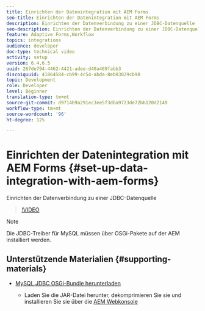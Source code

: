 ```yaml
---
title: Einrichten der Datenintegration mit AEM Forms
seo-title: Einrichten der Datenintegration mit AEM Forms
description: Einrichten der Datenverbindung zu einer JDBC-Datenquelle
seo-description: Einrichten der Datenverbindung zu einer JDBC-Datenquelle
feature: Adaptive Forms,Workflow
topics: integrations
audience: developer
doc-type: technical video
activity: setup
version: 6.4,6.5
uuid: 267de794-4462-4421-adee-d40a469fabb3
discoiquuid: 41864584-cb99-4c54-abda-8eb83829cb90
topic: Development
role: Developer
level: Beginner
translation-type: tm+mt
source-git-commit: d9714b9a291ec3ee5f3dba9723de72bb120d2149
workflow-type: tm+mt
source-wordcount: '96'
ht-degree: 12%

---
```



# Einrichten der Datenintegration mit AEM Forms {#set-up-data-integration-with-aem-forms}

Einrichten der Datenverbindung zu einer JDBC-Datenquelle

>[!VIDEO](https://video.tv.adobe.com/v/17724/?quality=9&learn=on)

>[!NOTE]
>
>Die JDBC-Treiber für MySQL müssen über OSGi-Pakete auf der AEM installiert werden.

## Unterstützende Materialien {#supporting-materials}

* [MySQL JDBC OSGi-Bundle herunterladen](https://dev.mysql.com/downloads/connector/j/)

   * Laden Sie die JAR-Datei herunter, dekomprimieren Sie sie und installieren Sie sie über die [AEM Webkonsole](http://localhost:4502/system/console/bundles)

